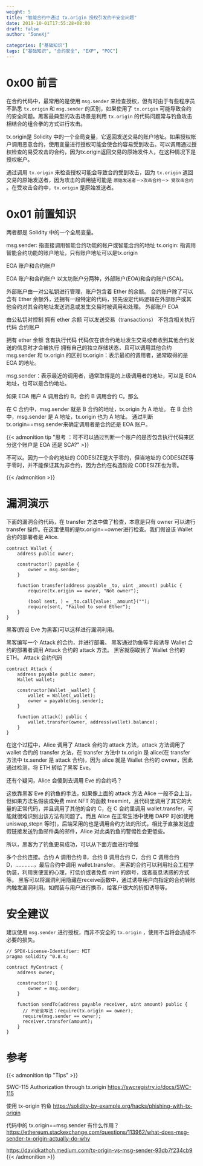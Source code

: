 ```yaml
---
weight: 5
title: "智能合约中通过 tx.origin 授权引发的不安全问题"
date: 2019-10-01T17:55:28+08:00
draft: false
author: "5oneXj"

categories: ["基础知识"]
tags: ["基础知识", "合约安全", "EXP", "POC"]
---
```



# 0x00 前言

在合约代码中，最常用的是使用 `msg.sender` 来检查授权，但有时由于有些程序员不熟悉 `tx.origin` 和 `msg.sender` 的区别，如果使用了 `tx.origin` 可能导致合约的安全问题。黑客最典型的攻击场景是利用 `tx.origin` 的代码问题常与钓鱼攻击相结合的组合拳的方式进行攻击。

tx.origin是 Solidity 中的一个全局变量，它返回发送交易的账户地址。如果授权帐户调用恶意合约，使用变量进行授权可能会使合约容易受到攻击。可以调用通过授权检查的易受攻击的合约，因为tx.origin返回交易的原始发件人，在这种情况下是授权帐户。

通过调用 `tx.origin` 来检查授权可能会导致合约受到攻击，因为 `tx.origin` 返回交易的原始发送者，因为攻击的调用链可能是 `原始发送者－>攻击合约－> 受攻击合约` 。在受攻击合约中，`tx.origin` 是原始发送者。


# 0x01 前置知识

两者都是 Solidity 中的一个全局变量。

msg.sender: 指直接调用智能合约功能的帐户或智能合约的地址
tx.origin: 指调用智能合约功能的账户地址，只有账户地址可以是tx.origin

EOA 账户和合约账户

EOA 账户和合约账户
以太坊账户分两种，外部账户(EOA)和合约账户(SCA)。

外部账户由一对公私钥进行管理，账户包含着 Ether 的余额。
合约账户除了可以含有 Ether 余额外，还拥有一段特定的代码，预先设定代码逻辑在外部账户或其他合约对其合约地址发送消息或发生交易时被调用和处理。
外部账户 EOA

由公私钥对控制
拥有 ether 余额
可以发送交易（transactions）
不包含相关执行代码
合约账户

拥有 ether 余额
含有执行代码
代码仅在该合约地址发生交易或者收到其他合约发送的信息时才会被执行
拥有自己的独立存储状态，且可以调用其他合约
msg.sender 和 tx.origin 的区别
tx.origin：表示最初的调用者，通常取得的是 EOA 的地址。

msg.sender：表示最近的调用者，通常取得是的上级调用者的地址，可以是 EOA 地址，也可以是合约地址。

如果 EOA 用户 A 调用合约 B，合约 B 调用合约 C。那么

在 C 合约中，msg.sender 就是 B 合约的地址，tx.origin 为 A 地址。
在 B 合约中，msg.sender 是 A 地址，tx.origin 也为 A 地址。
通过判断tx.origin==msg.sender来确定调用者是合约还是 EOA 账户。

{{< admonition tip "思考 ：可不可以通过判断一个账户的是否包含执行代码来区分这个账户是 EOA 还是 SCA?" >}}

不可以。因为一个合约地址的 CODESIZE是大于零的，但当地址的 CODESIZE等于零时，并不能保证其为非合约，因为合约在构造阶段 CODESIZE也为零。

{{< /admonition >}}

# 漏洞演示

下面的漏洞合约代码，在 transfer 方法中做了检查，本意是只有 owner 可以进行 transfer 操作。在这里使用的是tx.origin==owner进行检查。我们假设该 Wallet 合约的部署者是 Alice.


```solidity
contract Wallet {
    address public owner;

    constructor() payable {
        owner = msg.sender;
    }

    function transfer(address payable _to, uint _amount) public {
        require(tx.origin == owner, "Not owner");

        (bool sent, ) = _to.call{value: _amount}("");
        require(sent, "Failed to send Ether");
    }
}
```

黑客(假设 Eve 为黑客)可以这样进行漏洞利用。

黑客编写一个 Attack 的合约，并进行部署。
黑客通过钓鱼等手段诱导 Wallet 合约的部署者调用 Attack 合约的 attack 方法。
黑客就窃取到了 Wallet 合约的 ETH。
Attack 合约代码

```solidity
contract Attack {
    address payable public owner;
    Wallet wallet;

    constructor(Wallet _wallet) {
        wallet = Wallet(_wallet);
        owner = payable(msg.sender);
    }

    function attack() public {
        wallet.transfer(owner, address(wallet).balance);
    }
}
```

在这个过程中，Alice 调用了 Attack 合约的 attack 方法，attack 方法调用了 wallet 合约的 transfer 方法，在 transfer 方法中 tx.origin 是 alice(在 transfer 方法中 tx.sender 是 attack 合约)，因为 alice 就是 Wallet 合约的 owner，因此通过检测，将 ETH 转给了黑客 Eve。

还有个疑问，Alice 会傻到去调用 Eve 的合约吗？

这依靠黑客 Eve 的钓鱼的手法，如果像上面的 attack 方法 Alice 一般不会上当，但如果方法名假装成免费 mint NFT 的函数 freemint，且代码里调用了其它的大量的正常代码，并且调用了其他的合约 C，在 C 合约里调用 wallet.transfer，可能就很难识别出该方法有问题了。而且 Alice 在正常生活中使用 DAPP 时(如使用 uniswap,stepn 等时)，后端采用的也是调用合约方法的形式，相比于直接发送虚假链接发送钓鱼邮件类的邮件，Alice 对此类钓鱼的警惕性会更低些。

所以，黑客为了钓鱼更易成功，可以从下面方面进行增强

多个合约连接。合约 A 调用合约 B，合约 B 调用合约 C，合约 C 调用合约 D，…………，最后合约中调用 wallet.transfer。
黑客的合约可以利用社会工程学伪装，利用贪便宜的心理，打低价或者免费 mint 的旗号，或者高息诱惑的方式等。
黑客可以将漏洞利用隐藏在receive函数中，通过诱导用户向指定的合约转账内触发漏洞利用。如假装与用户进行换币，给客户很大的折扣诱导等。

# 安全建议

建议使用 `msg.sender` 进行授权，而非不安全的 `tx.origin` ，使用不当将会造成不必要的损失。

```solidity
// SPDX-License-Identifier: MIT
pragma solidity ^0.8.4;

contract MyContract {
    address owner;

    constructor() {
        owner = msg.sender;
    }

    function sendTo(address payable receiver, uint amount) public {
      // 不安全写法：require(tx.origin == owner);
      require(msg.sender == owner);
      receiver.transfer(amount);
    }
}
```

# 参考

{{< admonition tip "Tips" >}}

SWC-115 Authorization through tx.origin
https://swcregistry.io/docs/SWC-115

使用 tx-origin 钓鱼
https://solidity-by-example.org/hacks/phishing-with-tx-origin

代码中的 tx.origin==msg.sender 有什么作用？
https://ethereum.stackexchange.com/questions/113962/what-does-msg-sender-tx-origin-actually-do-why


https://davidkathoh.medium.com/tx-origin-vs-msg-sender-93db7f234cb9
{{< /admonition >}}